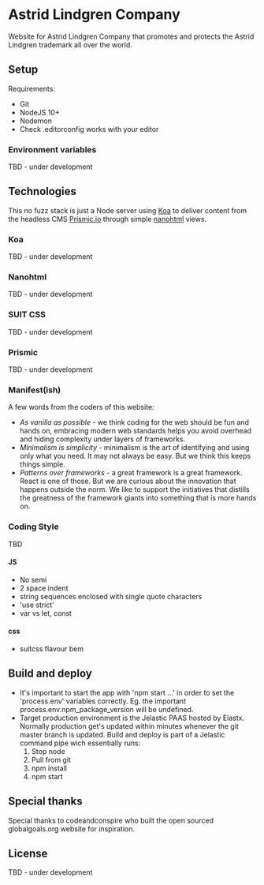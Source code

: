 # Astrid Lindgren Company
Website for Astrid Lindgren Company that promotes and protects the Astrid Lindgren trademark all over the world.

## Setup
Requirements:
- Git
- NodeJS 10+
- Nodemon
- Check .editorconfig works with your editor

### Environment variables

TBD - under development

## Technologies

This no fuzz stack is just a Node server using [Koa](http://koajs.com/) to deliver content from the headless CMS [Prismic.io](https://prismic.io/) through simple [nanohtml](https://github.com/choojs/nanohtml) views.

### Koa
TBD - under development
### Nanohtml
TBD - under development
### SUIT CSS
TBD - under development
### Prismic
TBD - under development

### Manifest(ish)

A few words from the coders of this website:

- *As vanilla as possible* - we think coding for the web should be fun and hands on, embracing modern web standards helps you avoid overhead and hiding complexity under layers of frameworks.
- *Minimalism is simplicity* - minimalism is the art of identifying and using only what you need. It may not always be easy. But we think this keeps things simple.
- *Patterns over frameworks* - a great framework is a great framework. React is one of those. But we are curious about the innovation that happens outside the norm. We like to support the initiatives that distills the greatness of the framework giants into something that is more hands on.

### Coding Style
TBD
#### JS
- No semi
- 2 space indent
- string sequences enclosed with single quote characters
- 'use strict'
- var vs let, const
#### css
- suitcss flavour bem

## Build and deploy
- It's important to start the app with 'npm start ...' in order to set the 'process.env' variables correctly. Eg. the important process.env.npm_package_version will be undefined.
- Target production environment is the Jelastic PAAS hosted by Elastx. Normally production get's updated within minutes whenever the git master branch is updated. Build and deploy is part of a Jelastic command pipe wich essentially runs:
  1. Stop node
  2. Pull from git
  3. npm install
  4. npm start

## Special thanks
Special thanks to codeandconspire who built the open sourced globalgoals.org website for inspiration.

## License
TBD - under development
